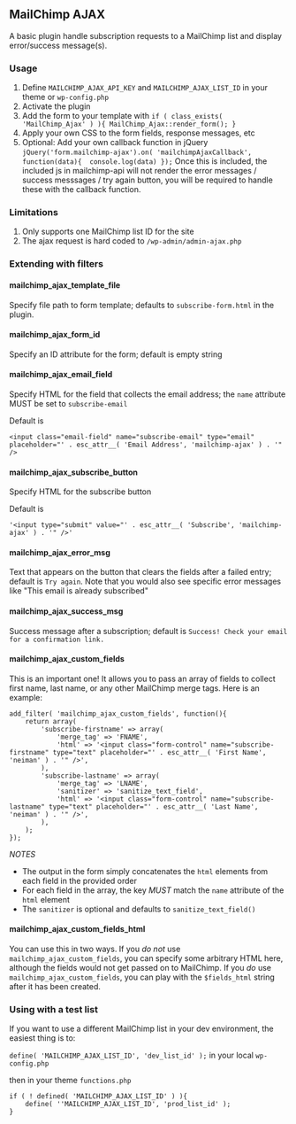 ## MailChimp AJAX

A basic plugin handle subscription requests to a MailChimp list and display error/success message(s).

### Usage

1. Define `MAILCHIMP_AJAX_API_KEY` and `MAILCHIMP_AJAX_LIST_ID` in your theme or `wp-config.php`
1. Activate the plugin
1. Add the form to your template with `if ( class_exists( 'MailChimp_Ajax' ) ){ MailChimp_Ajax::render_form(); }`
1. Apply your own CSS to the form fields, response messages, etc
1. Optional: Add your own callback function in jQuery `jQuery('form.mailchimp-ajax').on( 'mailchimpAjaxCallback', function(data){  console.log(data) });` Once this is included, the included js in mailchimp-api will not render the error messages / success messsages / try again button, you will be required to handle these with the callback function.

### Limitations

1. Only supports one MailChimp list ID for the site
1. The ajax request is hard coded to `/wp-admin/admin-ajax.php`

### Extending with filters

#### mailchimp_ajax_template_file

Specify file path to form template; defaults to `subscribe-form.html` in the plugin.

#### mailchimp_ajax_form_id

Specify an ID attribute for the form; default is empty string

#### mailchimp_ajax_email_field

Specify HTML for the field that collects the email address; the `name` attribute MUST be set to `subscribe-email`

Default is

````
<input class="email-field" name="subscribe-email" type="email" placeholder="' . esc_attr__( 'Email Address', 'mailchimp-ajax' ) . '" />
````

#### mailchimp_ajax_subscribe_button

Specify HTML for the subscribe button

Default is

````
'<input type="submit" value="' . esc_attr__( 'Subscribe', 'mailchimp-ajax' ) . '" />'
````

#### mailchimp_ajax_error_msg

Text that appears on the button that clears the fields after a failed entry; default is `Try again`. Note that you would also see specific error messages like "This email is already subscribed"

#### mailchimp_ajax_success_msg

Success message after a subscription; default is `Success! Check your email for a confirmation link.`

#### mailchimp_ajax_custom_fields

This is an important one! It allows you to pass an array of fields to collect first name, last name, or any other MailChimp merge tags. Here is an example:

````
add_filter( 'mailchimp_ajax_custom_fields', function(){
	return array(
		'subscribe-firstname' => array(
			'merge_tag' => 'FNAME',
			'html' => '<input class="form-control" name="subscribe-firstname" type="text" placeholder="' . esc_attr__( 'First Name', 'neiman' ) . '" />',
		),
		'subscribe-lastname' => array(
			'merge_tag' => 'LNAME',
			'sanitizer' => 'sanitize_text_field',
			'html' => '<input class="form-control" name="subscribe-lastname" type="text" placeholder="' . esc_attr__( 'Last Name', 'neiman' ) . '" />',
		),
	);
});
````
*NOTES*

* The output in the form simply concatenates the `html` elements from each field in the provided order
* For each field in the array, the key *MUST* match the `name` attribute of the `html` element
* The `sanitizer` is optional and defaults to `sanitize_text_field()`

#### mailchimp_ajax_custom_fields_html

You can use this in two ways. If you _do not_ use `mailchimp_ajax_custom_fields`, you can specify some arbitrary HTML here, although the fields would not get passed on to MailChimp. If you _do_ use `mailchimp_ajax_custom_fields`, you can play with the `$fields_html` string after it has been created.

### Using with a test list

If you want to use a different MailChimp list in your dev environment, the easiest thing is to:

`define( 'MAILCHIMP_AJAX_LIST_ID', 'dev_list_id' );` in your local `wp-config.php`

then in your theme `functions.php`

```
if ( ! defined( 'MAILCHIMP_AJAX_LIST_ID' ) ){
	define( ''MAILCHIMP_AJAX_LIST_ID', 'prod_list_id' );
}
```